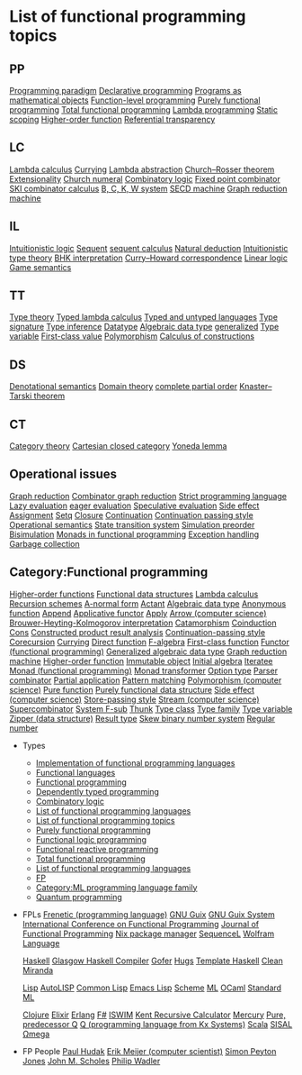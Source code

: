# List of functional programming topics

## PP
  [Programming paradigm](https://en.wikipedia.org/wiki/Programming_paradigm)
  [Declarative programming](https://en.wikipedia.org/wiki/Declarative_programming)
  [Programs as mathematical objects](https://en.wikipedia.org/w/index.php?title=Program_(mathematical_object)&action=edit&redlink=1)
  [Function-level programming](https://en.wikipedia.org/wiki/Function-level_programming)
  [Purely functional programming](https://en.wikipedia.org/wiki/Purely_functional_programming)
  [Total functional programming](https://en.wikipedia.org/wiki/Total_functional_programming)
  [Lambda programming](https://en.wikipedia.org/wiki/Lambda_programming)
  [Static scoping](https://en.wikipedia.org/wiki/Scope_(programming))
  [Higher-order function](https://en.wikipedia.org/wiki/Higher-order_function)
  [Referential transparency](https://en.wikipedia.org/wiki/Referential_transparency)

## LC
  [Lambda calculus](https://en.wikipedia.org/wiki/Lambda_calculus)
  [Currying](https://en.wikipedia.org/wiki/Currying)
  [Lambda abstraction](https://en.wikipedia.org/wiki/Lambda_abstraction)
  [Church–Rosser theorem](https://en.wikipedia.org/wiki/Church%E2%80%93Rosser_theorem)
  [Extensionality](https://en.wikipedia.org/wiki/Extensionality)
  [Church numeral](https://en.wikipedia.org/wiki/Church_numeral)
  [Combinatory logic](https://en.wikipedia.org/wiki/Combinatory_logic)
  [Fixed point combinator](https://en.wikipedia.org/wiki/Fixed_point_combinator)
  [SKI combinator calculus](https://en.wikipedia.org/wiki/SKI_combinator_calculus)
  [B, C, K, W system](https://en.wikipedia.org/wiki/B,_C,_K,_W_system)
  [SECD machine](https://en.wikipedia.org/wiki/SECD_machine)
  [Graph reduction machine](https://en.wikipedia.org/wiki/Graph_reduction_machine)

## IL
  [Intuitionistic logic](https://en.wikipedia.org/wiki/Intuitionistic_logic)
  [Sequent](https://en.wikipedia.org/wiki/Sequent)
  [sequent calculus](https://en.wikipedia.org/wiki/Sequent_calculus)
  [Natural deduction](https://en.wikipedia.org/wiki/Natural_deduction)
  [Intuitionistic type theory](https://en.wikipedia.org/wiki/Intuitionistic_type_theory)
  [BHK interpretation](https://en.wikipedia.org/wiki/BHK_interpretation)
  [Curry–Howard correspondence](https://en.wikipedia.org/wiki/Curry%E2%80%93Howard_correspondence)
  [Linear logic](https://en.wikipedia.org/wiki/Linear_logic)
  [Game semantics](https://en.wikipedia.org/wiki/Game_semantics)

## TT
  [Type theory](https://en.wikipedia.org/wiki/Type_theory)
  [Typed lambda calculus](https://en.wikipedia.org/wiki/Typed_lambda_calculus)
  [Typed and untyped languages](https://en.wikipedia.org/wiki/Typed_and_untyped_languages)
  [Type signature](https://en.wikipedia.org/wiki/Type_signature)
  [Type inference](https://en.wikipedia.org/wiki/Type_inference)
  [Datatype](https://en.wikipedia.org/wiki/Datatype)
  [Algebraic data type](https://en.wikipedia.org/wiki/Algebraic_data_type)
  [generalized](https://en.wikipedia.org/wiki/Generalized_algebraic_data_type)
  [Type variable](https://en.wikipedia.org/wiki/Type_variable)
  [First-class value](https://en.wikipedia.org/wiki/First-class_value)
  [Polymorphism](https://en.wikipedia.org/wiki/Polymorphism_(computer_science))
  [Calculus of constructions](https://en.wikipedia.org/wiki/Calculus_of_constructions)

## DS
  [Denotational semantics](https://en.wikipedia.org/wiki/Denotational_semantics)
  [Domain theory](https://en.wikipedia.org/wiki/Domain_theory)
  [complete partial order](https://en.wikipedia.org/wiki/Complete_partial_order)
  [Knaster–Tarski theorem](https://en.wikipedia.org/wiki/Knaster%E2%80%93Tarski_theorem)

## CT
  [Category theory](https://en.wikipedia.org/wiki/Category_theory)
  [Cartesian closed category](https://en.wikipedia.org/wiki/Cartesian_closed_category)
  [Yoneda lemma](https://en.wikipedia.org/wiki/Yoneda_lemma)

## Operational issues
  [Graph reduction](https://en.wikipedia.org/wiki/Graph_reduction)
  [Combinator graph reduction](https://en.wikipedia.org/wiki/Combinator_graph_reduction)
  [Strict programming language](https://en.wikipedia.org/wiki/Strict_programming_language)
  [Lazy evaluation](https://en.wikipedia.org/wiki/Lazy_evaluation)
  [eager evaluation](https://en.wikipedia.org/wiki/Eager_evaluation)
  [Speculative evaluation](https://en.wikipedia.org/wiki/Speculative_evaluation)
  [Side effect](https://en.wikipedia.org/wiki/Side_effect_(computer_science))
  [Assignment](https://en.wikipedia.org/wiki/Assignment_(computer_science))
  [Setq](https://en.wikipedia.org/w/index.php?title=Setq&action=edit&redlink=1)
  [Closure](https://en.wikipedia.org/wiki/Closure_(computer_programming))
  [Continuation](https://en.wikipedia.org/wiki/Continuation)
  [Continuation passing style](https://en.wikipedia.org/wiki/Continuation_passing_style)
  [Operational semantics](https://en.wikipedia.org/wiki/Operational_semantics)
  [State transition system](https://en.wikipedia.org/wiki/State_transition_system)
  [Simulation preorder](https://en.wikipedia.org/wiki/Simulation_preorder)
  [Bisimulation](https://en.wikipedia.org/wiki/Bisimulation)
  [Monads in functional programming](https://en.wikipedia.org/wiki/Monads_in_functional_programming)
  [Exception handling](https://en.wikipedia.org/wiki/Exception_handling)
  [Garbage collection](https://en.wikipedia.org/wiki/Garbage_collection_(computer_science))

## Category:Functional programming
  [Higher-order functions](https://en.wikipedia.org/wiki/Category:Higher-order_functions)
  [Functional data structures](https://en.wikipedia.org/wiki/Category:Functional_data_structures)
  [Lambda calculus](https://en.wikipedia.org/wiki/Category:Lambda_calculus)
  [Recursion schemes](https://en.wikipedia.org/wiki/Category:Recursion_schemes)
  [A-normal form](https://en.wikipedia.org/wiki/A-normal_form)
  [Actant](https://en.wikipedia.org/wiki/Actant)
  [Algebraic data type](https://en.wikipedia.org/wiki/Algebraic_data_type)
  [Anonymous function](https://en.wikipedia.org/wiki/Anonymous_function)
  [Append](https://en.wikipedia.org/wiki/Append)
  [Applicative functor](https://en.wikipedia.org/wiki/Applicative_functor)
  [Apply](https://en.wikipedia.org/wiki/Apply)
  [Arrow (computer science)](https://en.wikipedia.org/wiki/Arrow_(computer_science))
  [Brouwer-Heyting-Kolmogorov interpretation](https://en.wikipedia.org/wiki/Brouwer%E2%80%93Heyting%E2%80%93Kolmogorov_interpretation)
  [Catamorphism](https://en.wikipedia.org/wiki/Catamorphism)
  [Coinduction](https://en.wikipedia.org/wiki/Coinduction)
  [Cons](https://en.wikipedia.org/wiki/Cons)
  [Constructed product result analysis](https://en.wikipedia.org/wiki/Constructed_product_result_analysis)
  [Continuation-passing style](https://en.wikipedia.org/wiki/Continuation-passing_style)
  [Corecursion](https://en.wikipedia.org/wiki/Corecursion)
  [Currying](https://en.wikipedia.org/wiki/Currying)
  [Direct function](https://en.wikipedia.org/wiki/Direct_function)
  [F-algebra](https://en.wikipedia.org/wiki/F-algebra)
  [First-class function](https://en.wikipedia.org/wiki/First-class_function)
  [Functor (functional programming)](https://en.wikipedia.org/wiki/Functor_(functional_programming))
  [Generalized algebraic data type](https://en.wikipedia.org/wiki/Generalized_algebraic_data_type)
  [Graph reduction machine](https://en.wikipedia.org/wiki/Graph_reduction_machine)
  [Higher-order function](https://en.wikipedia.org/wiki/Higher-order_function)
  [Immutable object](https://en.wikipedia.org/wiki/Immutable_object)
  [Initial algebra](https://en.wikipedia.org/wiki/Initial_algebra)
  [Iteratee](https://en.wikipedia.org/wiki/Iteratee)
  [Monad (functional programming)](https://en.wikipedia.org/wiki/Monad_(functional_programming))
  [Monad transformer](https://en.wikipedia.org/wiki/Monad_transformer)
  [Option type](https://en.wikipedia.org/wiki/Option_type)
  [Parser combinator](https://en.wikipedia.org/wiki/Parser_combinator)
  [Partial application](https://en.wikipedia.org/wiki/Partial_application)
  [Pattern matching](https://en.wikipedia.org/wiki/Pattern_matching)
  [Polymorphism (computer science)](https://en.wikipedia.org/wiki/Polymorphism_(computer_science))
  [Pure function](https://en.wikipedia.org/wiki/Pure_function)
  [Purely functional data structure](https://en.wikipedia.org/wiki/Purely_functional_data_structure)
  [Side effect (computer science)](https://en.wikipedia.org/wiki/Side_effect_(computer_science))
  [Store-passing style](https://en.wikipedia.org/wiki/Store-passing_style)
  [Stream (computer science)](https://en.wikipedia.org/wiki/Stream_(computer_science))
  [Supercombinator](https://en.wikipedia.org/wiki/Supercombinator)
  [System F-sub](https://en.wikipedia.org/wiki/System_F-sub)
  [Thunk](https://en.wikipedia.org/wiki/Thunk)
  [Type class](https://en.wikipedia.org/wiki/Type_class)
  [Type family](https://en.wikipedia.org/wiki/Type_family)
  [Type variable](https://en.wikipedia.org/wiki/Type_variable)
  [Zipper (data structure)](https://en.wikipedia.org/wiki/Zipper_(data_structure))
  [Result type](https://en.wikipedia.org/wiki/Result_type)
  [Skew binary number system](https://en.wikipedia.org/wiki/Skew_binary_number_system)
  [Regular number](https://en.wikipedia.org/wiki/Regular_number)

* Types
  * [Implementation of functional programming languages](https://en.wikipedia.org/wiki/Category:Implementation_of_functional_programming_languages)
  * [Functional languages](https://en.wikipedia.org/wiki/Category:Functional_languages)
  * [Functional programming](https://en.wikipedia.org/wiki/Functional_programming)
  * [Dependently typed programming](https://en.wikipedia.org/wiki/Category:Dependently_typed_programming)
  * [Combinatory logic](https://en.wikipedia.org/wiki/Category:Combinatory_logic)
  * [List of functional programming languages](https://en.wikipedia.org/wiki/List_of_functional_programming_languages)
  * [List of functional programming topics](https://en.wikipedia.org/wiki/List_of_functional_programming_topics)
  * [Purely functional programming](https://en.wikipedia.org/wiki/Purely_functional_programming)
  * [Functional logic programming](https://en.wikipedia.org/wiki/Functional_logic_programming)
  * [Functional reactive programming](https://en.wikipedia.org/wiki/Functional_reactive_programming)
  * [Total functional programming](https://en.wikipedia.org/wiki/Total_functional_programming)
  * [List of functional programming languages](https://en.wikipedia.org/wiki/List_of_functional_programming_languages)
  * [FP](https://en.wikipedia.org/wiki/FP_(programming_language))
  * [Category:ML programming language family](https://en.wikipedia.org/wiki/Category:ML_programming_language_family)
  * [Quantum programming](https://en.wikipedia.org/wiki/Quantum_programming)

* FPLs
  [Frenetic (programming language)](https://en.wikipedia.org/wiki/Frenetic_(programming_language))
  [GNU Guix](https://en.wikipedia.org/wiki/GNU_Guix)
  [GNU Guix System](https://en.wikipedia.org/wiki/GNU_Guix_System)
  [International Conference on Functional Programming](https://en.wikipedia.org/wiki/International_Conference_on_Functional_Programming)
  [Journal of Functional Programming](https://en.wikipedia.org/wiki/Journal_of_Functional_Programming)
  [Nix package manager](https://en.wikipedia.org/wiki/Nix_package_manager)
  [SequenceL](https://en.wikipedia.org/wiki/SequenceL)
  [Wolfram Language](https://en.wikipedia.org/wiki/Wolfram_Language)

  [Haskell](https://en.wikipedia.org/wiki/Haskell_(programming_language))
  [Glasgow Haskell Compiler](https://en.wikipedia.org/wiki/Glasgow_Haskell_Compiler)
  [Gofer](https://en.wikipedia.org/wiki/Gofer_(programming_language))
  [Hugs](https://en.wikipedia.org/wiki/Hugs)
  [Template Haskell](https://en.wikipedia.org/wiki/Template_Haskell)
  [Clean](https://en.wikipedia.org/wiki/Clean_(programming_language))
  [Miranda](https://en.wikipedia.org/wiki/Miranda_(programming_language))

  [Lisp](https://en.wikipedia.org/wiki/Lisp_(programming_language))
  [AutoLISP](https://en.wikipedia.org/wiki/AutoLISP)
  [Common Lisp](https://en.wikipedia.org/wiki/Common_Lisp)
  [Emacs Lisp](https://en.wikipedia.org/wiki/Emacs_Lisp)
  [Scheme](https://en.wikipedia.org/wiki/Scheme_(programming_language))
  [ML](https://en.wikipedia.org/wiki/ML_(programming_language))
  [OCaml](https://en.wikipedia.org/wiki/OCaml)
  [Standard ML](https://en.wikipedia.org/wiki/Standard_ML)

  [Clojure](https://en.wikipedia.org/wiki/Clojure)
  [Elixir](https://en.wikipedia.org/wiki/Elixir_(programming_language))
  [Erlang](https://en.wikipedia.org/wiki/Erlang_(programming_language))
  [F#](https://en.wikipedia.org/wiki/F_Sharp_programming_language)
  [ISWIM](https://en.wikipedia.org/wiki/ISWIM)
  [Kent Recursive Calculator](https://en.wikipedia.org/wiki/Kent_Recursive_Calculator)
  [Mercury](https://en.wikipedia.org/wiki/Mercury_(programming_language))
  [Pure, predecessor Q](https://en.wikipedia.org/wiki/Pure_(programming_language))
  [Q (programming language from Kx Systems)](https://en.wikipedia.org/wiki/Q_(programming_language_from_Kx_Systems))
  [Scala](https://en.wikipedia.org/wiki/Scala_(programming_language))
  [SISAL](https://en.wikipedia.org/wiki/SISAL)
  [Ωmega](https://en.wikipedia.org/wiki/%CE%A9mega)

* FP People
  [Paul Hudak](https://en.wikipedia.org/wiki/Paul_Hudak)
  [Erik Meijer (computer scientist)](https://en.wikipedia.org/wiki/Erik_Meijer_(computer_scientist))
  [Simon Peyton Jones](https://en.wikipedia.org/wiki/Simon_Peyton_Jones)
  [John M. Scholes](https://en.wikipedia.org/wiki/John_M._Scholes)
  [Philip Wadler](https://en.wikipedia.org/wiki/Philip_Wadler)
